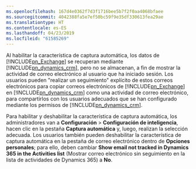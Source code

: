 ```yaml
---
ms.openlocfilehash: 167d4e0362f7d3f1716bee5b7f2f0aa4068bfaee
ms.sourcegitcommit: 4042388fa5e7ef50bc59f9e35df330613fea29ae
ms.translationtype: HT
ms.contentlocale: es-ES
ms.lasthandoff: 04/23/2019
ms.locfileid: "61585269"
---
```

Al habilitar la característica de captura automática, los datos de [!INCLUDE[pn_Exchange](pn-exchange.md)] se recuperan mediante [!INCLUDE[pn_dynamics_crm](pn-dynamics-crm.md)], pero no se almacenan, a fin de mostrar la actividad de correo electrónico al usuario que ha iniciado sesión. Los usuarios pueden "realizar un seguimiento" explícito de estos correos electrónicos para copiar correos electrónicos de [!INCLUDE[pn_Exchange](pn-exchange.md)] en [!INCLUDE[pn_dynamics_crm](pn-dynamics-crm.md)] como una actividad de correo electrónico, para compartirlos con los usuarios adecuados que se han configurado mediante los permisos de [!INCLUDE[pn_dynamics_crm](pn-dynamics-crm.md)].  
  
 Para habilitar y deshabilitar la característica de captura automática, los administradores van a **Configuración** > **Configuración de inteligencia**, hacen clic en la pestaña **Captura automática** y, luego, realizan la selección adecuada. Los usuarios también pueden deshabilitar la característica de captura automática en la pestaña de correo electrónico dentro de **Opciones personales**; para ello, deben cambiar **Show email not tracked in Dynamics 365 in the Activities list** (Mostrar correo electrónico sin seguimiento en la lista de actividades de Dynamics 365) a **No**.